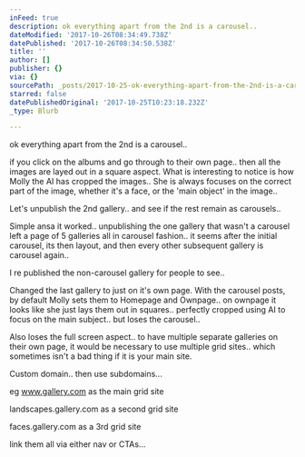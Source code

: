 ```yaml
---
inFeed: true
description: ok everything apart from the 2nd is a carousel..
dateModified: '2017-10-26T08:34:49.738Z'
datePublished: '2017-10-26T08:34:50.538Z'
title: ''
author: []
publisher: {}
via: {}
sourcePath: _posts/2017-10-25-ok-everything-apart-from-the-2nd-is-a-carousel.md
starred: false
datePublishedOriginal: '2017-10-25T10:23:18.232Z'
_type: Blurb

---
```

ok everything apart from the 2nd is a carousel..

if you click on the albums and go through to their own page.. then all the images are layed out in a square aspect. What is interesting to notice is how Molly the AI has cropped the images.. She is always focuses on the correct part of the image, whether it's a face, or the 'main object' in the image..

Let's unpublish the 2nd gallery.. and see if the rest remain as carousels..

Simple ansa it worked.. unpublishing the one gallery that wasn't a carousel left a page of 5 galleries all in carousel fashion.. it seems after the initial carousel, its then layout, and then every other subsequent gallery is carousel again..

I re published the non-carousel gallery for people to see..

Changed the last gallery to just on it's own page. With the carousel posts, by default Molly sets them to Homepage and Ownpage.. on ownpage it looks like she just lays them out in squares.. perfectly cropped using AI to focus on the main subject.. but loses the carousel..

Also loses the full screen aspect.. to have multiple separate galleries on their own page, it would be necessary to use multiple grid sites.. which sometimes isn't a bad thing if it is your main site.

Custom domain.. then use subdomains...

eg www.gallery.com as the main grid site

landscapes.gallery.com as a second grid site

faces.gallery.com as a 3rd grid site

link them all via either nav or CTAs...